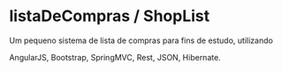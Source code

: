 # listaDeCompras / ShopList


Um pequeno sistema de lista de compras para fins de estudo, utilizando

AngularJS, Bootstrap, SpringMVC, Rest, JSON, Hibernate.

